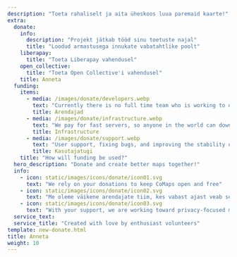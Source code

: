 ```yaml
---
description: "Toeta rahaliselt ja aita üheskoos luua paremaid kaarte!"
extra:
  donate:
    info:
      description: "Projekt jätkab tööd sinu toetuste najal"
      title: "Loodud armastusega innukate vabatahtlike poolt"
    liberapay:
      title: "Toeta Liberapay vahendusel"
    open_collective:
      title: "Toeta Open Collective'i vahendusel"
    title: Anneta
  funding:
    items:
      - media: /images/donate/developers.webp
        text: "Currently there is no full time team who is working to develop new features and improve the service. To consistently move the product forward, a core team is needed."
        title: Arendajad
      - media: /images/donate/infrastructure.webp
        text: "We pay for fast servers, so anyone in the world can download free map data updates without delays. The maps data transfers are hundreds of terabytes monthly, and the amount is growing."
        title: Infrastructure
      - media: /images/donate/support.webp
        text: "User support, fixing bugs, and improving the stability of the app are our top priority. The list of requests and bug reports grows every day, and there are many support requests to respond to on the App Store, Google Play, and support emails."
        title: Kasutajatugi
    title: "How will funding be used?"
  hero_description: "Donate and create better maps together!"
  info:
    - icon: static/images/icons/donate/icon01.svg
      text: "We rely on your donations to keep CoMaps open and free"
    - icon: static/images/icons/donate/icon02.svg
      text: "Me oleme väikene arendajate tiim, kes vabast ajast veab seda projekti edasi. Meile meeldib see, mida me teeme ning loomulikult armastame oma kasutajaid"
    - icon: static/images/icons/donate/icon03.svg
      text: "With your support, we are working toward privacy-focused map navigation that is the preferred choice on the market"
  service_text:
  service_title: "Created with love by enthusiast volunteers"
template: new-donate.html
title: Anneta
weight: 10
---
```

